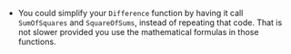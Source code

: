 - You could simplify your `Difference` function by having it call `SumOfSquares` and `SquareOfSums`, instead of repeating that code. That is not slower provided you use the mathematical formulas in those functions.
